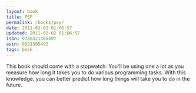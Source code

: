 ```yaml
---
layout: book
title: PSP
permalink: /books/psp/
date: 2011-02-02 01:06:57
updated: 2011-02-02 01:06:57
isbn: 9780321305497
asin: 0321305493
tags: book
---
```

This book should come with a stopwatch. You'll be using one a lot as you
measure how long it takes you to do various programming tasks. With this
knowledge, you can better predict how long things will take you to do in the
future.
